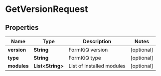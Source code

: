 

# GetVersionRequest


## Properties

| Name | Type | Description | Notes |
|------------ | ------------- | ------------- | -------------|
|**version** | **String** | FormKiQ version |  [optional] |
|**type** | **String** | FormKiQ type |  [optional] |
|**modules** | **List&lt;String&gt;** | List of installed modules |  [optional] |



